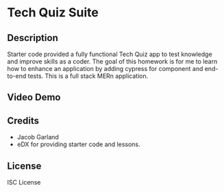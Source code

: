 # Tech Quiz Suite

## Description

Starter code provided a fully functional Tech Quiz app to test knowledge and improve skills as a coder.
The goal of this homework is for me to learn how to enhance an application by adding cypress for component and end-to-end tests.
This is a full stack MERn application.

## Video Demo

## Credits

- Jacob Garland
- eDX for providing starter code and lessons.

## License

ISC License